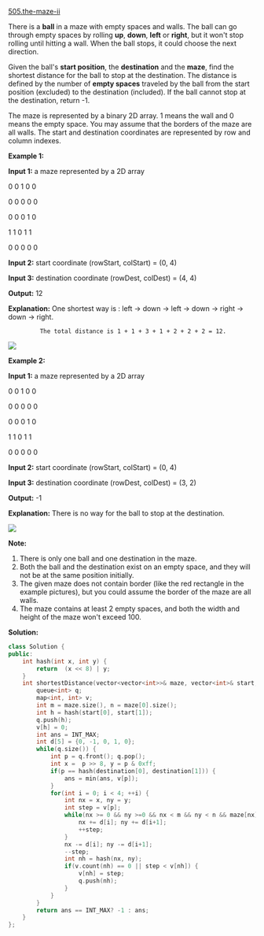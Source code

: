 [505.the-maze-ii](https://leetcode.com/problems/the-maze-ii/)  

There is a **ball** in a maze with empty spaces and walls. The ball can go through empty spaces by rolling **up**, **down**, **left** or **right**, but it won't stop rolling until hitting a wall. When the ball stops, it could choose the next direction.

Given the ball's **start position**, the **destination** and the **maze**, find the shortest distance for the ball to stop at the destination. The distance is defined by the number of **empty spaces** traveled by the ball from the start position (excluded) to the destination (included). If the ball cannot stop at the destination, return -1.

The maze is represented by a binary 2D array. 1 means the wall and 0 means the empty space. You may assume that the borders of the maze are all walls. The start and destination coordinates are represented by row and column indexes.

**Example 1:**

  
**Input 1:** a maze represented by a 2D array
  

  
0 0 1 0 0
  
0 0 0 0 0
  
0 0 0 1 0
  
1 1 0 1 1
  
0 0 0 0 0
  

  
**Input 2:** start coordinate (rowStart, colStart) = (0, 4)
  
**Input 3:** destination coordinate (rowDest, colDest) = (4, 4)
  

  
**Output:** 12
  

  
**Explanation:** One shortest way is : left -> down -> left -> down -> right -> down -> right.
  
             The total distance is 1 + 1 + 3 + 1 + 2 + 2 + 2 = 12.
  
![](https://assets.leetcode.com/uploads/2018/10/12/maze_1_example_1.png)
  

**Example 2:**

  
**Input 1:** a maze represented by a 2D array
  

  
0 0 1 0 0
  
0 0 0 0 0
  
0 0 0 1 0
  
1 1 0 1 1
  
0 0 0 0 0
  

  
**Input 2:** start coordinate (rowStart, colStart) = (0, 4)
  
**Input 3:** destination coordinate (rowDest, colDest) = (3, 2)
  

  
**Output:** -1
  

  
**Explanation:** There is no way for the ball to stop at the destination.
  
![](https://assets.leetcode.com/uploads/2018/10/13/maze_1_example_2.png)
  

**Note:**

1.  There is only one ball and one destination in the maze.
2.  Both the ball and the destination exist on an empty space, and they will not be at the same position initially.
3.  The given maze does not contain border (like the red rectangle in the example pictures), but you could assume the border of the maze are all walls.
4.  The maze contains at least 2 empty spaces, and both the width and height of the maze won't exceed 100.  



**Solution:**  

```cpp
class Solution {
public:
    int hash(int x, int y) {
        return  (x << 8) | y;
    }
    int shortestDistance(vector<vector<int>>& maze, vector<int>& start, vector<int>& destination) {
        queue<int> q;
        map<int, int> v;
        int m = maze.size(), n = maze[0].size();
        int h = hash(start[0], start[1]);
        q.push(h);
        v[h] = 0;
        int ans = INT_MAX;
        int d[5] = {0, -1, 0, 1, 0};
        while(q.size()) {
            int p = q.front(); q.pop();
            int x =  p >> 8, y = p & 0xff;
            if(p == hash(destination[0], destination[1])) {
                ans = min(ans, v[p]);
            }
            for(int i = 0; i < 4; ++i) {
                int nx = x, ny = y;
                int step = v[p];
                while(nx >= 0 && ny >=0 && nx < m && ny < n && maze[nx][ny] == 0) {
                    nx += d[i]; ny += d[i+1];
                    ++step;
                }
                nx -= d[i]; ny -= d[i+1];
                --step;
                int nh = hash(nx, ny);
                if(v.count(nh) == 0 || step < v[nh]) {
                    v[nh] = step;
                    q.push(nh);
                }
            }
        }
        return ans == INT_MAX? -1 : ans;
    }
};
```
      